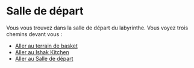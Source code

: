
# Salle de départ

Vous vous trouvez dans la salle de départ du labyrinthe. Vous voyez trois chemins devant vous :

- [Aller au terrain de basket ](failler_owen_terrain_de_basket.md)
- [Aller au Ishak Kitchen](ishak_sadallah_kitchen.md)
- [Aller au Salle de départ](idex.md)
